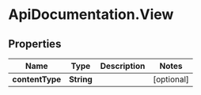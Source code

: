 # ApiDocumentation.View

## Properties
Name | Type | Description | Notes
------------ | ------------- | ------------- | -------------
**contentType** | **String** |  | [optional] 
